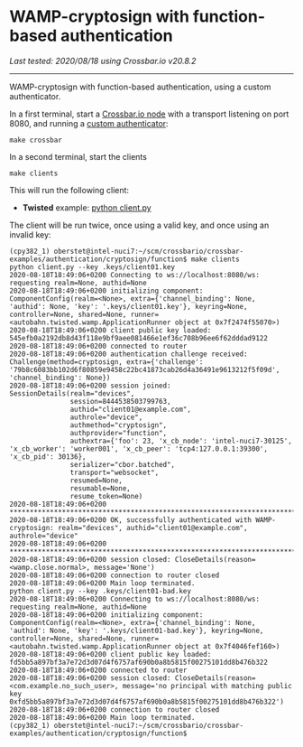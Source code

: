 # WAMP-cryptosign with function-based authentication

*Last tested: 2020/08/18 using Crossbar.io v20.8.2*

-----

WAMP-cryptosign with function-based authentication, using a custom authenticator.

In a first terminal, start a [Crossbar.io node](.crossbar/config.json) with a transport listening
on port 8080, and running a [custom authenticator](authenticator.py):

```console
make crossbar
```

In a second terminal, start the clients

```console
make clients
```

This will run the following client:

* **Twisted** example: [python client.py](client.py)

The client will be run twice, once using a valid key, and once using an invalid key:

```console
(cpy382_1) oberstet@intel-nuci7:~/scm/crossbario/crossbar-examples/authentication/cryptosign/function$ make clients
python client.py --key .keys/client01.key
2020-08-18T18:49:06+0200 Connecting to ws://localhost:8080/ws: requesting realm=None, authid=None
2020-08-18T18:49:06+0200 initializing component: ComponentConfig(realm=<None>, extra={'channel_binding': None, 'authid': None, 'key': '.keys/client01.key'}, keyring=None, controller=None, shared=None, runner=<autobahn.twisted.wamp.ApplicationRunner object at 0x7f2474f55070>)
2020-08-18T18:49:06+0200 client public key loaded: 545efb0a2192db8d43f118e9bf9aee081466e1ef36c708b96ee6f62dddad9122
2020-08-18T18:49:06+0200 connected to router
2020-08-18T18:49:06+0200 authentication challenge received: Challenge(method=cryptosign, extra={'challenge': '79b8c6083bb102d6f80859e9458c22bc41873cab26d4a36491e9613212f5f09d', 'channel_binding': None})
2020-08-18T18:49:06+0200 session joined:
SessionDetails(realm="devices",
               session=8444538503799763,
               authid="client01@example.com",
               authrole="device",
               authmethod="cryptosign",
               authprovider="function",
               authextra={'foo': 23, 'x_cb_node': 'intel-nuci7-30125', 'x_cb_worker': 'worker001', 'x_cb_peer': 'tcp4:127.0.0.1:39300', 'x_cb_pid': 30136},
               serializer="cbor.batched",
               transport="websocket",
               resumed=None,
               resumable=None,
               resume_token=None)
2020-08-18T18:49:06+0200 ********************************************************************************
2020-08-18T18:49:06+0200 OK, successfully authenticated with WAMP-cryptosign: realm="devices", authid="client01@example.com", authrole="device"
2020-08-18T18:49:06+0200 ********************************************************************************
2020-08-18T18:49:06+0200 session closed: CloseDetails(reason=<wamp.close.normal>, message='None')
2020-08-18T18:49:06+0200 connection to router closed
2020-08-18T18:49:06+0200 Main loop terminated.
python client.py --key .keys/client01-bad.key
2020-08-18T18:49:06+0200 Connecting to ws://localhost:8080/ws: requesting realm=None, authid=None
2020-08-18T18:49:06+0200 initializing component: ComponentConfig(realm=<None>, extra={'channel_binding': None, 'authid': None, 'key': '.keys/client01-bad.key'}, keyring=None, controller=None, shared=None, runner=<autobahn.twisted.wamp.ApplicationRunner object at 0x7f4046fef160>)
2020-08-18T18:49:06+0200 client public key loaded: fd5bb5a897bf3a7e72d3d07d4f6757af690b0a8b5815f00275101dd8b476b322
2020-08-18T18:49:06+0200 connected to router
2020-08-18T18:49:06+0200 session closed: CloseDetails(reason=<com.example.no_such_user>, message='no principal with matching public key 0xfd5bb5a897bf3a7e72d3d07d4f6757af690b0a8b5815f00275101dd8b476b322')
2020-08-18T18:49:06+0200 connection to router closed
2020-08-18T18:49:06+0200 Main loop terminated.
(cpy382_1) oberstet@intel-nuci7:~/scm/crossbario/crossbar-examples/authentication/cryptosign/function$
```
